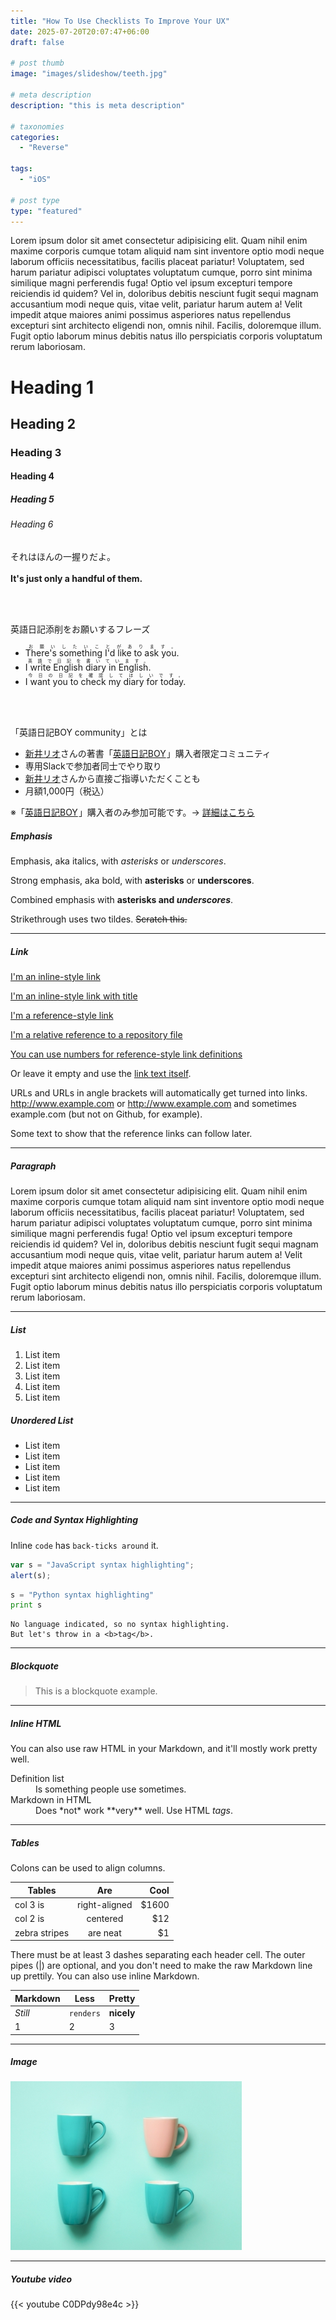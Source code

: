 ```yaml
---
title: "How To Use Checklists To Improve Your UX"
date: 2025-07-20T20:07:47+06:00
draft: false

# post thumb
image: "images/slideshow/teeth.jpg"

# meta description
description: "this is meta description"

# taxonomies
categories:
  - "Reverse"
  
tags:
  - "iOS"
 
# post type
type: "featured"
---
```


Lorem ipsum dolor sit amet consectetur adipisicing elit. Quam nihil enim maxime corporis cumque totam aliquid nam sint inventore optio modi neque laborum officiis necessitatibus, facilis placeat pariatur! Voluptatem, sed harum pariatur adipisci voluptates voluptatum cumque, porro sint minima similique magni perferendis fuga! Optio vel ipsum excepturi tempore reiciendis id quidem? Vel in, doloribus debitis nesciunt fugit sequi magnam accusantium modi neque quis, vitae velit, pariatur harum autem a! Velit impedit atque maiores animi possimus asperiores natus repellendus excepturi sint architecto eligendi non, omnis nihil. Facilis, doloremque illum. Fugit optio laborum minus debitis natus illo perspiciatis corporis voluptatum rerum laboriosam.

# Heading 1
## Heading 2
### Heading 3
#### Heading 4
##### Heading 5
###### Heading 6


<div class="summary-box">
    <p>それはほんの一握りだよ。<br><br>
        <strong>It's just only a handful of them.</strong>
    </p>
</div>

<br><br>

<div class="title-box"><span class="box-title">英語日記添削をお願いするフレーズ</span>
<p></p>
<ul>
    <li>
        <ruby>There's something I'd like to ask you.
            <rt>お願いしたいことがあります。</rt>
        </ruby>
    </li>
    <li>
        <ruby>I write English diary in English.
            <rt>英語で日記を書いています。</rt>
        </ruby>
    </li>
    <li>
        <ruby>I want you to check my diary for today.
            <rt>今日の日記を確認してほしいです。</rt>
        </ruby>
    </li>
</ul>
<p></p></div>


<br><br>

<div class="title-box"><span class="box-title">「英語日記BOY community」とは</span>
    <p></p>
    <ul>
        <li><a href="https://arairio.work/" target="_blank" rel="noopener">新井リオ</a>さんの著書「<a
                href="//af.moshimo.com/af/c/click?a_id=2243421&amp;p_id=170&amp;pc_id=185&amp;pl_id=4062&amp;url=https%3A%2F%2Fwww.amazon.co.jp%2Fdp%2FB0833NVKD3"
                rel="nofollow" target="_blank">英語日記BOY</a><img
                src="//i.moshimo.com/af/i/impression?a_id=2243421&amp;p_id=170&amp;pc_id=185&amp;pl_id=4062"
                alt="" width="1" height="1" style="border:0">」購入者限定コミュニティ
        </li>
        <li>専用Slackで参加者同士でやり取り</li>
        <li><a href="https://arairio.work/" target="_blank" rel="noopener">新井リオ</a>さんから直接ご指導いただくことも
        </li>
        <li>月額1,000円（税込）</li>
    </ul>
    ※「<a href="//af.moshimo.com/af/c/click?a_id=2243421&amp;p_id=170&amp;pc_id=185&amp;pl_id=4062&amp;url=https%3A%2F%2Fwww.amazon.co.jp%2Fdp%2FB0833NVKD3"
         rel="nofollow" target="_blank">英語日記BOY</a><img
            src="//i.moshimo.com/af/i/impression?a_id=2243421&amp;p_id=170&amp;pc_id=185&amp;pl_id=4062"
            alt="" width="1" height="1" style="border:0">」購入者のみ参加可能です。-&gt; <a
            href="https://community.camp-fire.jp/projects/view/219418" target="_blank"
            rel="noopener">詳細はこちら</a>
    <p></p></div>

##### Emphasis

Emphasis, aka italics, with *asterisks* or _underscores_.

Strong emphasis, aka bold, with **asterisks** or __underscores__.

Combined emphasis with **asterisks and _underscores_**.

Strikethrough uses two tildes. ~~Scratch this.~~

<hr>

##### Link
[I'm an inline-style link](https://www.google.com)

[I'm an inline-style link with title](https://www.google.com "Google's Homepage")

[I'm a reference-style link][Arbitrary case-insensitive reference text]

[I'm a relative reference to a repository file](../blob/master/LICENSE)

[You can use numbers for reference-style link definitions][1]

Or leave it empty and use the [link text itself].

URLs and URLs in angle brackets will automatically get turned into links.
http://www.example.com or <http://www.example.com> and sometimes
example.com (but not on Github, for example).

Some text to show that the reference links can follow later.

[arbitrary case-insensitive reference text]: https://www.mozilla.org
[1]: http://slashdot.org
[link text itself]: http://www.reddit.com

<hr>

##### Paragraph

Lorem ipsum dolor sit amet consectetur adipisicing elit. Quam nihil enim maxime corporis cumque totam aliquid nam sint inventore optio modi neque laborum officiis necessitatibus, facilis placeat pariatur! Voluptatem, sed harum pariatur adipisci voluptates voluptatum cumque, porro sint minima similique magni perferendis fuga! Optio vel ipsum excepturi tempore reiciendis id quidem? Vel in, doloribus debitis nesciunt fugit sequi magnam accusantium modi neque quis, vitae velit, pariatur harum autem a! Velit impedit atque maiores animi possimus asperiores natus repellendus excepturi sint architecto eligendi non, omnis nihil. Facilis, doloremque illum. Fugit optio laborum minus debitis natus illo perspiciatis corporis voluptatum rerum laboriosam.

<hr>

##### List

1. List item
2. List item
3. List item
4. List item
5. List item

##### Unordered List

* List item
* List item
* List item
* List item
* List item

<hr>

##### Code and Syntax Highlighting

Inline `code` has `back-ticks around` it.

```javascript
var s = "JavaScript syntax highlighting";
alert(s);
```

```python
s = "Python syntax highlighting"
print s
```

```
No language indicated, so no syntax highlighting.
But let's throw in a <b>tag</b>.
```

<hr>

##### Blockquote

> This is a blockquote example.

<hr>

##### Inline HTML

You can also use raw HTML in your Markdown, and it'll mostly work pretty well.

<dl>
  <dt>Definition list</dt>
  <dd>Is something people use sometimes.</dd>

  <dt>Markdown in HTML</dt>
  <dd>Does *not* work **very** well. Use HTML <em>tags</em>.</dd>
</dl>


<hr>

##### Tables

Colons can be used to align columns.

| Tables        | Are           | Cool  |
| ------------- |:-------------:| -----:|
| col 3 is      | right-aligned | $1600 |
| col 2 is      | centered      |   $12 |
| zebra stripes | are neat      |    $1 |

There must be at least 3 dashes separating each header cell.
The outer pipes (|) are optional, and you don't need to make the
raw Markdown line up prettily. You can also use inline Markdown.

Markdown | Less | Pretty
--- | --- | ---
*Still* | `renders` | **nicely**
1 | 2 | 3

<hr>

##### Image

![image](../../images/post/covers/post-1.jpg)

<hr>

##### Youtube video

{{< youtube C0DPdy98e4c >}}
